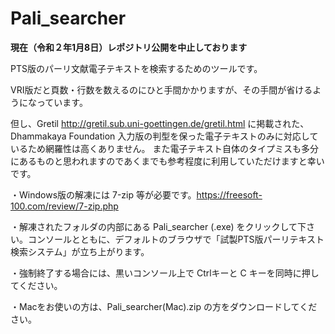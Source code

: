 # Pali_searcher


**現在（令和２年1月8日）レポジトリ公開を中止しております**


PTS版のパーリ文献電子テキストを検索するためのツールです。

VRI版だと頁数・行数を数えるのにひと手間かかりますが、その手間が省けるようになっています。

但し、Gretil http://gretil.sub.uni-goettingen.de/gretil.html
に掲載された、Dhammakaya Foundation 入力版の判型を保った電子テキストのみに対応しているため網羅性は高くありません。
また電子テキスト自体のタイプミスも多分にあるものと思われますのであくまでも参考程度に利用していただけますと幸いです。


・Windows版の解凍には 7-zip 等が必要です。https://freesoft-100.com/review/7-zip.php

・解凍されたフォルダの内部にある Pali_searcher (.exe) をクリックして下さい。コンソールとともに、デフォルトのブラウザで「試製PTS版パーリテキスト検索システム」が立ち上がります。

・強制終了する場合には、黒いコンソール上で Ctrlキーと C キーを同時に押してください。

・Macをお使いの方は、Pali_searcher(Mac).zip の方をダウンロードしてください。
